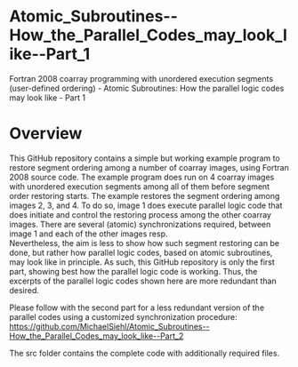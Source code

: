 # Atomic_Subroutines--How_the_Parallel_Codes_may_look_like--Part_1
Fortran 2008 coarray programming with unordered execution segments (user-defined ordering) - Atomic Subroutines: How the parallel logic codes may look like - Part 1

# Overview
This GitHub repository contains a simple but working example program to restore segment ordering among a number of coarray images, using Fortran 2008 source code. The example program does run on 4 coarray images with unordered execution segments among all of them before segment order restoring starts. The example restores the segment ordering among images 2, 3, and 4. To do so, image 1 does execute parallel logic code that does initiate and control the restoring process among the other coarray images. There are several (atomic) synchronizations required, between image 1 and each of the other images resp.<br />
Nevertheless, the aim is less to show how such segment restoring can be done, but rather how parallel logic codes, based on atomic subroutines, may look like in principle. As such, this GitHub repository is only the first part, showing best how the parallel logic code is working. Thus, the excerpts of the parallel logic codes shown here are more redundant than desired.

Please follow with the second part for a less redundant version of the parallel codes using a customized synchronization procedure: https://github.com/MichaelSiehl/Atomic_Subroutines--How_the_Parallel_Codes_may_look_like--Part_2

The src folder contains the complete code with additionally required files. 
